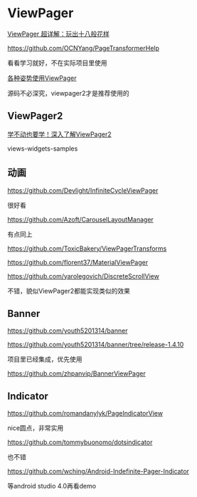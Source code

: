 # ViewPager

[ViewPager 超详解：玩出十八般花样](https://juejin.im/post/5a4c2f496fb9a044fd122631)

https://github.com/OCNYang/PageTransformerHelp

看看学习就好，不在实际项目里使用

[各种姿势使用ViewPager](http://yourbay.me/all-about-tech/2017/07/20/view-pager/)

源码不必深究，viewpager2才是推荐使用的



## ViewPager2

[学不动也要学！深入了解ViewPager2](https://juejin.cn/post/6844904020553760782#heading-4)

views-widgets-samples

## 动画

https://github.com/Devlight/InfiniteCycleViewPager

很好看

https://github.com/Azoft/CarouselLayoutManager

有点同上

https://github.com/ToxicBakery/ViewPagerTransforms

https://github.com/florent37/MaterialViewPager

https://github.com/yarolegovich/DiscreteScrollView

不错，貌似ViewPager2都能实现类似的效果

## Banner

https://github.com/youth5201314/banner

https://github.com/youth5201314/banner/tree/release-1.4.10

项目里已经集成，优先使用

https://github.com/zhpanvip/BannerViewPager

## Indicator

https://github.com/romandanylyk/PageIndicatorView

nice圆点，非常实用

https://github.com/tommybuonomo/dotsindicator

也不错

https://github.com/wching/Android-Indefinite-Pager-Indicator

等android studio 4.0再看demo